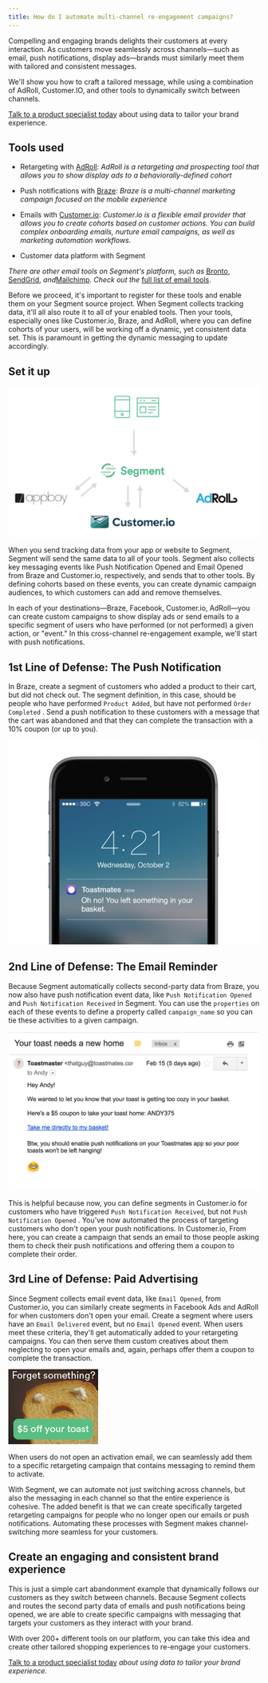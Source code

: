 ```yaml
---
title: How do I automate multi-channel re-engagement campaigns?
---
```


Compelling and engaging brands delights their customers at every interaction. As customers move seamlessly across channels—such as email, push notifications, display ads—brands must similarly meet them with tailored and consistent messages.

We'll show you how to craft a tailored message, while using a combination of AdRoll, Customer.IO, and other tools to dynamically switch between channels.

[Talk to a product specialist today](https://segment.com/contact/sales) about using data to tailor your brand experience.

## Tools used

*   Retargeting with [AdRoll](https://adroll.com/): _AdRoll is a retargeting and prospecting tool that allows you to show display ads to a behaviorally-defined cohort_

*   Push notifications with [Braze](https://braze.com/): _Braze is a multi-channel marketing campaign focused on the mobile experience_

*   Emails with [Customer.io](https://customer.io/): _Customer.io is a flexible email provider that allows you to create cohorts based on customer actions. You can build complex onboarding emails, nurture email campaigns, as well as marketing automation workflows._

*   Customer data platform with Segment


_There are other email tools on Segment's platform, such as_ [Bronto](https://bronto.com/), [SendGrid](https://sendgrid.com/), _and_[Mailchimp](https://mailchimp.com/). _Check out the_ [full list of email tools](https://segment.com/catalog#integrations/email).

Before we proceed, it's important to register for these tools and enable them on your Segment source project. When Segment collects tracking data, it'll all also route it to all of your enabled tools. Then your tools, especially ones like Customer.io, Braze, and AdRoll, where you can define cohorts of your users, will be working off a dynamic, yet consistent data set. This is paramount in getting the dynamic messaging to update accordingly.

## Set it up

![](images/auto-multi_aXa02yaL.png)

When you send tracking data from your app or website to Segment, Segment will send the same data to all of your tools. Segment also collects key messaging events like Push Notification Opened and Email Opened from Braze and Customer.io, respectively, and sends that to other tools. By defining cohorts based on these events, you can create dynamic campaign audiences, to which customers can add and remove themselves.

In each of your destinations—Braze, Facebook, Customer.io, AdRoll—you can create custom campaigns to show display ads or send emails to a specific segment of users who have performed (or not performed) a given action, or "event." In this cross-channel re-engagement example, we'll start with push notifications.

## 1st Line of Defense: The Push Notification

In Braze, create a segment of customers who added a product to their cart, but did not check out. The segment definition, in this case, should be people who have performed `Product Added`, but have not performed `Order Completed` . Send a push notification to these customers with a message that the cart was abandoned and that they can complete the transaction with a 10% coupon (or up to you).

![](images/auto-multi_DDMDnUuY.png)

## 2nd Line of Defense: The Email Reminder

Because Segment automatically collects second-party data from Braze, you now also have push notification event data, like `Push Notification Opened` and `Push Notification Received` in Segment. You can use the `properties` on each of these events to define a property called `campaign_name` so you can tie these activities to a given campaign.

![](images/auto-multi_262jquPl.png)

This is helpful because now, you can define segments in Customer.io for customers who have triggered `Push Notification Received`, but not `Push Notification Opened` . You've now automated the process of targeting customers who don't open your push notifications. In Customer.io, From here, you can create a campaign that sends an email to those people asking them to check their push notifications and offering them a coupon to complete their order.

## 3rd Line of Defense: Paid Advertising

Since Segment collects email event data, like `Email Opened`, from Customer.io, you can similarly create segments in Facebook Ads and AdRoll for when customers don't open your email. Create a segment where users have an `Email Delivered` event, but no `Email Opened` event. When users meet these criteria, they'll get automatically added to your retargeting campaigns. You can then serve them custom creatives about them neglecting to open your emails and, again, perhaps offer them a coupon to complete the transaction.

![](images/auto-multi_dI5srBtw.png)

When users do not open an activation email, we can seamlessly add them to a specific retargeting campaign that contains messaging to remind them to activate.

With Segment, we can automate not just switching across channels, but also the messaging in each channel so that the entire experience is cohesive. The added benefit is that we can create specifically targeted retargeting campaigns for people who no longer open our emails or push notifications. Automating these processes with Segment makes channel-switching more seamless for your customers.

## Create an engaging and consistent brand experience

This is just a simple cart abandonment example that dynamically follows our customers as they switch between channels. Because Segment collects and routes the second party data of emails and push notifications being opened, we are able to create specific campaigns with messaging that targets your customers as they interact with your brand.

With over 200+ different tools on our platform, you can take this idea and create other tailored shopping experiences to re-engage your customers.

[Talk to a product specialist today](https://segment.com/contact/sales) _about using data to tailor your brand experience._
